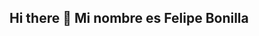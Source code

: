 ## Hi there 👋 Mi nombre es Felipe Bonilla

<!--
**F3l1p3B0n1lla/F3l1p3B0n1lla** is a ✨ _special_ ✨ repository because its `README.md` (this file) appears on your GitHub profile.

## ¿Quién soy?
Soy un Ingeniero Industrial, Scrum Master y analista de datos orientado en el mejoramiento continuo de las empresas y proyectos.

Me gustaria conocer mas acerca de machine learning y herramientas que ayuden a automatizar y optimizar las operaciones.

##Lista de soluciones
A traves del analisis de datos puedo brindar insights que busquen la solucion a problemas.
Bajo el marco de trabajo Scrum puedo llevar los proyectos buen termino, generando los resultados esperados para cada proyecto.


##¿Qué tecnologías uso?
El Bootcamp de Henry me ha permitido adquirir mayor conocimiento y experiencia 🚀 Por lo que las principales tecnologías que manejo son:

SQL Server
MySQL
GIT
Python
Power BI
Tableu

##No dudes en contactarme!
Juntos podemos realizar un gran proyecto que genere valor agregado y ayude en la solucion de problemas

Linkedin: www.linkedin.com/in/diegofelipebonillaabello

Correo: felipebonillaabello@gmail.com

-->
